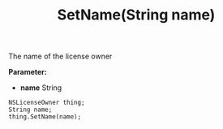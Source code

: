 ﻿---
uid: crmscript_ref_NSLicenseOwner_SetName
title: SetName(String name)
intellisense: NSLicenseOwner.SetName
keywords: NSLicenseOwner, GetName
so.topic: reference
---

The name of the license owner

**Parameter:** 
 - **name** String

```crmscript
NSLicenseOwner thing;
String name;
thing.SetName(name);
```

